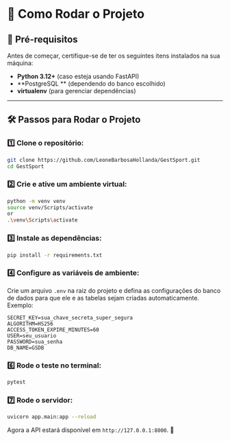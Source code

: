 # 🚀 Como Rodar o Projeto

## 📌 Pré-requisitos
Antes de começar, certifique-se de ter os seguintes itens instalados na sua máquina:

- **Python 3.12+** (caso esteja usando FastAPI)  
- **PostgreSQL ** (dependendo do banco escolhido)  
- **virtualenv** (para gerenciar dependências)  

---

## 🛠 Passos para Rodar o Projeto

### 1️⃣ Clone o repositório:
```bash
git clone https://github.com/LeoneBarbosaHollanda/GestSport.git
cd GestSport
```

### 2️⃣ Crie e ative um ambiente virtual:
```bash
python -m venv venv
source venv/Scripts/activate  
or
.\venv\Scripts\activate

```
### 3️⃣ Instale as dependências:
```bash
pip install -r requirements.txt 
```

### 4️⃣ Configure as variáveis de ambiente:
Crie um arquivo `.env` na raiz do projeto e defina as configurações do banco de dados para que ele e as tabelas sejam criadas automaticamente. Exemplo:
```
SECRET_KEY=sua_chave_secreta_super_segura
ALGORITHM=HS256
ACCESS_TOKEN_EXPIRE_MINUTES=60
USER=seu_usuario
PASSWORD=sua_senha
DB_NAME=GSDB
```

### 6️⃣ Rode o teste no  terminal:
```bash
pytest
```

### 7️⃣ Rode o servidor:
```bash
uvicorn app.main:app --reload
```
Agora a API estará disponível em `http://127.0.0.1:8000`. 🚀





